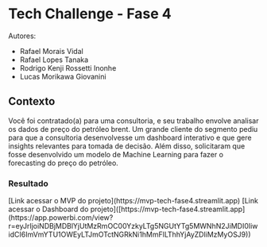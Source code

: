 <H1>Tech Challenge - Fase 4</H1>

Autores:
 - Rafael Morais Vidal
 - Rafael Lopes Tanaka
 - Rodrigo Kenji Rossetti Inonhe
 - Lucas Morikawa Giovanini

<h2>Contexto</h2>
Você foi contratado(a) para uma consultoria, e seu trabalho envolve analisar os dados de preço do petróleo brent. Um grande cliente do segmento pediu para que a consultoria desenvolvesse um dashboard interativo e que gere insights relevantes para tomada de decisão. Além disso, solicitaram que fosse desenvolvido um modelo de Machine Learning para fazer o forecasting do preço do petróleo.

<h3>Resultado</h3>
[Link acessar o MVP do projeto](https://mvp-tech-fase4.streamlit.app)
[Link acessar o Dashboard do projeto]([https://mvp-tech-fase4.streamlit.app](https://app.powerbi.com/view?r=eyJrIjoiNDBjMDBlYjUtMzRmOC00YzkyLTg5NGUtYTg5MWNhN2JiMDI0IiwidCI6ImVmYTU1OWEyLTJmOTctNGRkNi1hMmFlLThhYjAyZDliMzMyOSJ9))


